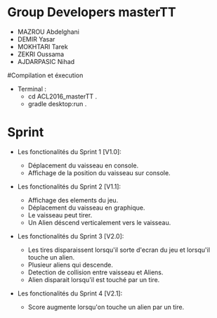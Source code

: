 # Group Developers masterTT

- MAZROU Abdelghani
- DEMIR Yasar
- MOKHTARI Tarek
- ZEKRI Oussama
- AJDARPASIC Nihad

#Compilation et éxecution
- Terminal :
	- cd ACL2016_masterTT .
	- gradle desktop:run .


# Sprint
- Les fonctionalités du Sprint 1  [V1.0]:
    - Déplacement du vaisseau en console.
    - Affichage de la position du vaisseau sur console.

- Les fonctionalités du Sprint 2  [V1.1]:
    - Affichage des elements du jeu.
    - Déplacement du vaisseau en graphique.
    - Le vaisseau peut tirer.
    - Un Alien déscend verticalement vers le vaisseau.

- Les fonctionalités du Sprint 3  [V2.0]:
    - Les tires disparaissent lorsqu'il sorte d'ecran du jeu et lorsqu'il touche un alien. 
    - Plusieur aliens qui descende.
    - Detection de collision entre vaisseau et Aliens.
    - Alien disparait lorsqu'il est touché par un tire.
    
- Les fonctionalités du Sprint 4  [V2.1]:
    - Score augmente lorsqu'on touche un alien par un tire.
